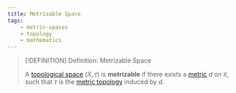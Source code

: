 ```yaml
---
title: Metrizable Space
tags:
    - metric-spaces
    - topology
    - mathematics
---
```


>[!DEFINITION] Definition: Metrizable Space
>
>A [topological space](../Topological%20Spaces/index.md) $(X,\tau)$ is **metrizable** if there exists a [metric](./index.md) $d$ on it, such that $\tau$ is the [metric topology](./index.md) induced by $d$.
>
